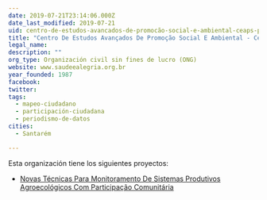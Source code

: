 ```yaml
---
date: 2019-07-21T23:14:06.000Z
date_last_modified: 2019-07-21
uid: centro-de-estudos-avancados-de-promocão-social-e-ambiental-ceaps-projeto-saude-alegria
title: "Centro De Estudos Avançados De Promoção Social E Ambiental - Ceaps / Projeto Saúde & Alegria"
legal_name: 
description: ""
org_type: Organización civil sin fines de lucro (ONG)
website: www.saudeealegria.org.br
year_founded: 1987
facebook: 
twitter: 
tags:
  - mapeo-ciudadano
  - participación-ciudadana
  - periodismo-de-datos
cities: 
  - Santarém

---
```


Esta organización tiene los siguientes proyectos:

- [Novas Técnicas Para Monitoramento De Sistemas Produtivos Agroecológicos Com Participação Comunitária](/i/novas-tecnicas-para-monitoramento-de-sistemas-produtivos-agroecologicos-com-participacão-comunitaria.html)
